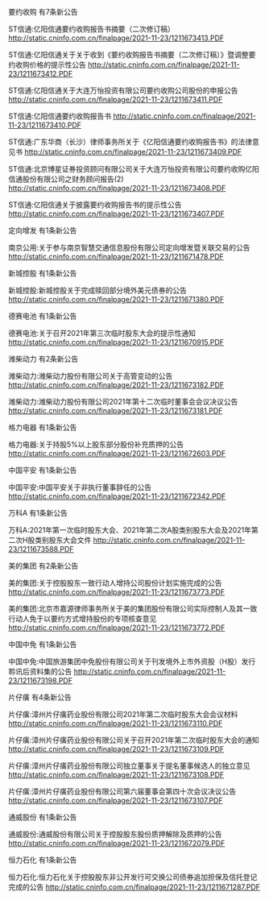 要约收购 有7条新公告 

ST信通:亿阳信通要约收购报告书摘要（二次修订稿） http://static.cninfo.com.cn/finalpage/2021-11-23/1211673413.PDF 

ST信通:亿阳信通关于关于收到《要约收购报告书摘要（二次修订稿）》暨调整要约收购价格的提示性公告 http://static.cninfo.com.cn/finalpage/2021-11-23/1211673412.PDF 

ST信通:亿阳信通关于大连万怡投资有限公司要约收购公司股份的申报公告 http://static.cninfo.com.cn/finalpage/2021-11-23/1211673411.PDF 

ST信通:亿阳信通要约收购报告书 http://static.cninfo.com.cn/finalpage/2021-11-23/1211673410.PDF 

ST信通:广东华商（长沙）律师事务所关于《亿阳信通要约收购报告书》的法律意见书 http://static.cninfo.com.cn/finalpage/2021-11-23/1211673409.PDF 

ST信通:北京博星证券投资顾问有限公司关于大连万怡投资有限公司要约收购亿阳信通股份有限公司之财务顾问报告(2) http://static.cninfo.com.cn/finalpage/2021-11-23/1211673408.PDF 

ST信通:亿阳信通关于披露要约收购报告书的提示性公告 http://static.cninfo.com.cn/finalpage/2021-11-23/1211673407.PDF 

定向增发 有1条新公告 

南京公用:关于参与南京智慧交通信息股份有限公司定向增发暨关联交易的公告 http://static.cninfo.com.cn/finalpage/2021-11-23/1211671478.PDF 

新城控股 有1条新公告 

新城控股:新城控股关于完成赎回部分境外美元债券的公告 http://static.cninfo.com.cn/finalpage/2021-11-23/1211671380.PDF 

德赛电池 有1条新公告 

德赛电池:关于召开2021年第三次临时股东大会的提示性通知 http://static.cninfo.com.cn/finalpage/2021-11-23/1211670915.PDF 

潍柴动力 有2条新公告 

潍柴动力:潍柴动力股份有限公司关于高管变动的公告 http://static.cninfo.com.cn/finalpage/2021-11-23/1211673182.PDF 

潍柴动力:潍柴动力股份有限公司2021年第十二次临时董事会会议决议公告 http://static.cninfo.com.cn/finalpage/2021-11-23/1211673181.PDF 

格力电器 有1条新公告 

格力电器:关于持股5%以上股东部分股份补充质押的公告 http://static.cninfo.com.cn/finalpage/2021-11-23/1211672603.PDF 

中国平安 有1条新公告 

中国平安:中国平安关于非执行董事辞任的公告 http://static.cninfo.com.cn/finalpage/2021-11-23/1211672342.PDF 

万科A 有1条新公告 

万科A:2021年第一次临时股东大会、2021年第二次A股类别股东大会及2021年第二次H股类别股东大会文件 http://static.cninfo.com.cn/finalpage/2021-11-23/1211673588.PDF 

美的集团 有2条新公告 

美的集团:关于控股股东一致行动人增持公司股份计划实施完成的公告 http://static.cninfo.com.cn/finalpage/2021-11-23/1211673773.PDF 

美的集团:北京市嘉源律师事务所关于美的集团股份有限公司实际控制人及其一致行动人免于以要约方式增持股份的专项核查意见 http://static.cninfo.com.cn/finalpage/2021-11-23/1211673772.PDF 

中国中免 有1条新公告 

中国中免:中国旅游集团中免股份有限公司关于刊发境外上市外资股（H股）发行聆讯后资料集的公告 http://static.cninfo.com.cn/finalpage/2021-11-23/1211673198.PDF 

片仔癀 有4条新公告 

片仔癀:漳州片仔癀药业股份有限公司2021年第二次临时股东大会会议材料 http://static.cninfo.com.cn/finalpage/2021-11-23/1211673110.PDF 

片仔癀:漳州片仔癀药业股份有限公司关于召开2021年第二次临时股东大会的通知 http://static.cninfo.com.cn/finalpage/2021-11-23/1211673109.PDF 

片仔癀:漳州片仔癀药业股份有限公司独立董事关于提名董事候选人的独立意见 http://static.cninfo.com.cn/finalpage/2021-11-23/1211673108.PDF 

片仔癀:漳州片仔癀药业股份有限公司第六届董事会第四十次会议决议公告 http://static.cninfo.com.cn/finalpage/2021-11-23/1211673107.PDF 

通威股份 有1条新公告 

通威股份:通威股份有限公司关于控股股东股份质押解除及质押的公告 http://static.cninfo.com.cn/finalpage/2021-11-23/1211672079.PDF 

恒力石化 有1条新公告 

恒力石化:恒力石化关于控股股东非公开发行可交换公司债券追加担保及信托登记完成的公告 http://static.cninfo.com.cn/finalpage/2021-11-23/1211671287.PDF 

